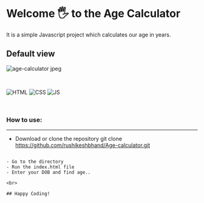
# Welcome 🖐 to the Age Calculator
It is a simple Javascript project which calculates our age in years.

## Default view
![age-calculator jpeg](https://github.com/rushikeshbhand/Age-calculator/assets/112516622/ad17bd7c-f9ad-47f7-a7d3-4480a3f4df74)

<br>

![HTML](https://img.shields.io/badge/html5%20-%23E34F26.svg?&style=for-the-badge&logo=html5&logoColor=white)
![CSS](https://img.shields.io/badge/css3%20-%231572B6.svg?&style=for-the-badge&logo=css3&logoColor=white)
![JS](https://img.shields.io/badge/javascript%20-%23323330.svg?&style=for-the-badge&logo=javascript&logoColor=%23F7DF1E)

<br>

### How to use:

---

- Download or clone the repository
git clone https://github.com/rushikeshbhand/Age-calculator.git
```

- Go to the directory
- Run the index.html file
- Enter your DOB and find age..

<br>

## Happy Coding!
